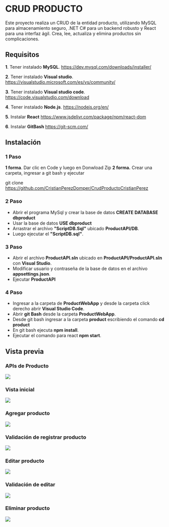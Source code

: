 #  CRUD PRODUCTO 
Este proyecto realiza un CRUD de la entidad producto, utilizando MySQL para almacenamiento seguro, .NET C# para un backend robusto y React para una interfaz ágil. Crea, lee, actualiza y elimina productos sin complicaciones.

## Requisitos
**1**. Tener instalado **MySQL**.
https://dev.mysql.com/downloads/installer/
	
**2**. Tener instalado **Visual studio**.
https://visualstudio.microsoft.com/es/vs/community/

**3**. Tener instalado **Visual studio code**.
https://code.visualstudio.com/download

**4**. Tener instalado **Node.js**.
https://nodejs.org/en/

**5**. Instalar **React** 
https://www.jsdelivr.com/package/npm/react-dom

**6**. Instalar **GitBash**
https://git-scm.com/

## Instalación
### 1 Paso
**1 forma**. Dar clic en Code y luego en Donwload Zip
**2 forma.** Crear una carpeta, ingresar a git bash y ejecutar

   git clone https://github.com/CristianPerezDomper/CrudProductoCristianPerez
    
### 2 Paso
- Abrir el programa MySql  y crear la base de datos **CREATE DATABASE dbproduct** 
- Usar la base de datos **USE dbproduct**
- Arrastrar el archivo **"ScriptDB.Sql"** ubicado **ProductAPI/DB**.
- Luego ejecutar el **"ScriptDB.sql"**.

### 3 Paso
- Abrir el archivo **ProductAPI.sln** ubicado en **ProductAPI/ProductAPI.sln** con **Visual Studio**.
- Modificar usuario y contraseña de la base de datos en el archivo **appsettings.json**.
- Ejecutar **ProductAPI**

### 4 Paso
- Ingresar a la carpeta de **ProductWebApp** y desde la carpeta click derecho abrir **Visual Studio Code**.
- Abrir **git Bash** desde la carpeta **ProductWebApp**.
- Desde git bash ingresar a la carpeta **product** escribiendo el comando **cd product**
- En git bash ejecuta **npm install**.
- Ejecutar el comando para react **npm start**.

## Vista previa
### APIs de Producto
![](https://i.imgur.com/QQn3cXd.jpeg)
### Vista inicial
![](https://i.imgur.com/RqmOinD.jpeg)
### Agregar producto
![](https://i.imgur.com/6DVtJcD.jpeg)
### Validación de registrar producto
![](https://i.imgur.com/ght4Kv9.jpeg)
### Editar producto
![](https://i.imgur.com/FUo5QvL.jpeg)
### Validación de editar
![](https://i.imgur.com/CC9eFCq.jpeg)
### Eliminar producto
![](https://i.imgur.com/CJEUOQG.jpeg)
